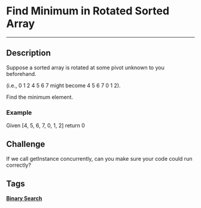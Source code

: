 # Find Minimum in Rotated Sorted Array
-----
## Description
Suppose a sorted array is rotated at some pivot unknown to you beforehand.

(i.e., 0 1 2 4 5 6 7 might become 4 5 6 7 0 1 2).

Find the minimum element.

### Example
Given [4, 5, 6, 7, 0, 1, 2] return 0

## Challenge 
If we call getInstance concurrently, can you make sure your code could run correctly?

## Tags
**[Binary Search](http://www.lintcode.com/tag/binary-search/)**
